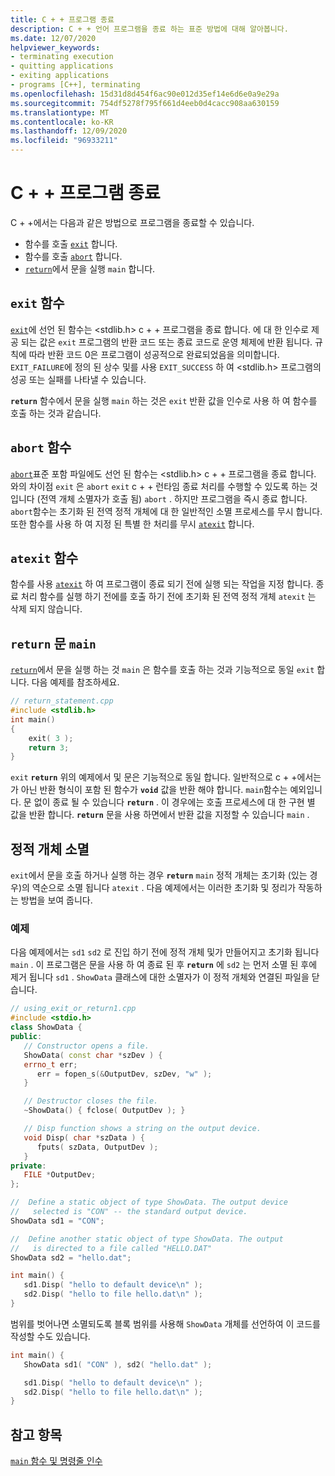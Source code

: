 ```yaml
---
title: C + + 프로그램 종료
description: C + + 언어 프로그램을 종료 하는 표준 방법에 대해 알아봅니다.
ms.date: 12/07/2020
helpviewer_keywords:
- terminating execution
- quitting applications
- exiting applications
- programs [C++], terminating
ms.openlocfilehash: 15d31d8d454f6ac90e012d35ef14e6d6e0a9e29a
ms.sourcegitcommit: 754df5278f795f661d4eeb0d4cacc908aa630159
ms.translationtype: MT
ms.contentlocale: ko-KR
ms.lasthandoff: 12/09/2020
ms.locfileid: "96933211"
---
```

# <a name="c-program-termination"></a>C + + 프로그램 종료

C + +에서는 다음과 같은 방법으로 프로그램을 종료할 수 있습니다.

- 함수를 호출 [`exit`](../c-runtime-library/reference/exit-exit-exit.md) 합니다.
- 함수를 호출 [`abort`](../c-runtime-library/reference/abort.md) 합니다.
- [`return`](return-statement-cpp.md)에서 문을 실행 `main` 합니다.

## <a name="exit-function"></a>`exit` 함수

[`exit`](../c-runtime-library/reference/exit-exit-exit.md)에 선언 된 함수는 \<stdlib.h> c + + 프로그램을 종료 합니다. 에 대 한 인수로 제공 되는 값은 `exit` 프로그램의 반환 코드 또는 종료 코드로 운영 체제에 반환 됩니다. 규칙에 따라 반환 코드 0은 프로그램이 성공적으로 완료되었음을 의미합니다. `EXIT_FAILURE`에 정의 된 상수 및를 사용 `EXIT_SUCCESS` 하 여 \<stdlib.h> 프로그램의 성공 또는 실패를 나타낼 수 있습니다.

**`return`** 함수에서 문을 실행 `main` 하는 것은 `exit` 반환 값을 인수로 사용 하 여 함수를 호출 하는 것과 같습니다.

## <a name="abort-function"></a>`abort` 함수

[`abort`](../c-runtime-library/reference/abort.md)표준 포함 파일에도 선언 된 함수는 \<stdlib.h> c + + 프로그램을 종료 합니다. 와의 차이점 `exit` 은 `abort` `exit` c + + 런타임 종료 처리를 수행할 수 있도록 하는 것입니다 (전역 개체 소멸자가 호출 됨) `abort` . 하지만 프로그램을 즉시 종료 합니다. `abort`함수는 초기화 된 전역 정적 개체에 대 한 일반적인 소멸 프로세스를 무시 합니다. 또한 함수를 사용 하 여 지정 된 특별 한 처리를 무시 [`atexit`](../c-runtime-library/reference/atexit.md) 합니다.

## <a name="atexit-function"></a>`atexit` 함수

함수를 사용 [`atexit`](../c-runtime-library/reference/atexit.md) 하 여 프로그램이 종료 되기 전에 실행 되는 작업을 지정 합니다. 종료 처리 함수를 실행 하기 전에를 호출 하기 전에 초기화 된 전역 정적 개체 `atexit` 는 삭제 되지 않습니다.

## <a name="return-statement-in-main"></a>`return` 문 `main`

[`return`](return-statement-cpp.md)에서 문을 실행 하는 것 `main` 은 함수를 호출 하는 것과 기능적으로 동일 `exit` 합니다. 다음 예제를 참조하세요.

```cpp
// return_statement.cpp
#include <stdlib.h>
int main()
{
    exit( 3 );
    return 3;
}
```

`exit` **`return`** 위의 예제에서 및 문은 기능적으로 동일 합니다. 일반적으로 c + +에서는가 아닌 반환 형식이 포함 된 함수가 **`void`** 값을 반환 해야 합니다. `main`함수는 예외입니다. 문 없이 종료 될 수 있습니다 **`return`** . 이 경우에는 호출 프로세스에 대 한 구현 별 값을 반환 합니다. **`return`** 문을 사용 하면에서 반환 값을 지정할 수 있습니다 `main` .

## <a name="destruction-of-static-objects"></a>정적 개체 소멸

`exit`에서 문을 호출 하거나 실행 하는 경우 **`return`** `main` 정적 개체는 초기화 (있는 경우)의 역순으로 소멸 됩니다 `atexit` . 다음 예제에서는 이러한 초기화 및 정리가 작동하는 방법을 보여 줍니다.

### <a name="example"></a>예제

다음 예제에서는 `sd1` `sd2` 로 진입 하기 전에 정적 개체 및가 만들어지고 초기화 됩니다 `main` . 이 프로그램은 문을 사용 하 여 종료 된 후 **`return`** 에 `sd2` 는 먼저 소멸 된 후에 제거 됩니다 `sd1` . `ShowData` 클래스에 대한 소멸자가 이 정적 개체와 연결된 파일을 닫습니다.

```cpp
// using_exit_or_return1.cpp
#include <stdio.h>
class ShowData {
public:
   // Constructor opens a file.
   ShowData( const char *szDev ) {
   errno_t err;
      err = fopen_s(&OutputDev, szDev, "w" );
   }

   // Destructor closes the file.
   ~ShowData() { fclose( OutputDev ); }

   // Disp function shows a string on the output device.
   void Disp( char *szData ) {
      fputs( szData, OutputDev );
   }
private:
   FILE *OutputDev;
};

//  Define a static object of type ShowData. The output device
//   selected is "CON" -- the standard output device.
ShowData sd1 = "CON";

//  Define another static object of type ShowData. The output
//   is directed to a file called "HELLO.DAT"
ShowData sd2 = "hello.dat";

int main() {
   sd1.Disp( "hello to default device\n" );
   sd2.Disp( "hello to file hello.dat\n" );
}
```

범위를 벗어나면 소멸되도록 블록 범위를 사용해 `ShowData` 개체를 선언하여 이 코드를 작성할 수도 있습니다.

```cpp
int main() {
   ShowData sd1( "CON" ), sd2( "hello.dat" );

   sd1.Disp( "hello to default device\n" );
   sd2.Disp( "hello to file hello.dat\n" );
}
```

## <a name="see-also"></a>참고 항목

[`main` 함수 및 명령줄 인수](main-function-command-line-args.md)
